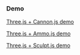 ### Demo
[Three.js + Cannon.js demo](https://oliverxh.github.io/demo/threejs-cannonjs/index.html)

[Three.js + Ammo.js demo](https://oliverxh.github.io/demo/threejs-ammojs.html)

[Three.js + Sculpt.js demo](https://oliverxh.github.io/demo/threejs-sculptjs.html)

